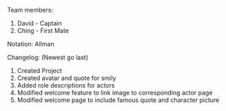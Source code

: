 Team members:
1. David - Captain
2. Ching - First Mate

Notation: Allman


Changelog: (Newest go last)
1. Created Project
2. Created avatar and quote for smily
3. Added role descriptions for actors
4. Modified welcome feature to link image to corresponding actor page
5. Modified welcome page to include famous quote and character picture